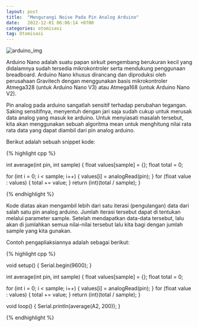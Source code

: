 ```yaml
---
layout: post
title:  "Mengurangi Noise Pada Pin Analog Arduino"
date:   2022-12-01 06:06:14 +0700
categories: otomisasi
tag: Otomisasi
---
```


![arduino_img](https://images.theengineeringprojects.com/image/main/2018/06/introduction-to-arduino-nano-13.png)

Arduino Nano adalah suatu papan sirkuit pengembang berukuran kecil yang didalamnya sudah tersedia mikrokontroler serta mendukung penggunaan breadboard.
Arduino Nano khusus dirancang dan diproduksi oleh perusahaan Gravitech dengan menggunakan basis mikrokontroler Atmega328 (untuk Arduino Nano V3) atau Atmega168 (untuk Arduino Nano V2).

Pin analog pada arduino sangatlah sensitif terhadap perubahan tegangan. Saking sensitifnya, menyentuh dengan jari saja sudah cukup untuk merusak data analog yang masuk ke arduino. Untuk menyiasati masalah tersebut, kita akan menggunakan sebuah algoritma mean untuk menghitung nilai rata rata data yang dapat diambil dari pin analog arduino.

Berikut adalah sebuah snippet kode:

{% highlight cpp %}

int average(int pin, int sample)
{
  float values[sample] = {};
  float total = 0;
  
  for (int i = 0; i < sample; i++)
  {
    values[i] = analogRead(pin);
  }
  for (float value : values)
  {
    total += value;
  }
  return (int)(total / sample);
}

{% endhighlight %}

Kode diatas akan mengambil lebih dari satu iterasi (pengulangan) data dari salah satu pin analog arduino. Jumlah iterasi tersebut dapat di tentukan melalui parameter sample. Setelah mendapatkan data-data tersebut, lalu akan di jumlahkan semua nilai-nilai tersebut lalu kita bagi dengan jumlah sample yang kita gunakan.

Contoh pengapliaksiannya adalah sebagai berikut:

{% highlight cpp %}

void setup() {
  Serial.begin(9600);
}

int average(int pin, int sample)
{
  float values[sample] = {};
  float total = 0;
  
  for (int i = 0; i < sample; i++)
  {
    values[i] = analogRead(pin);
  }
  for (float value : values)
  {
    total += value;
  }
  return (int)(total / sample);
}

void loop() {
  Serial.println(average(A2, 200));
}

{% endhighlight %}
